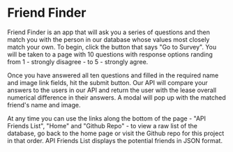 # Friend Finder

Friend Finder is an app that will ask you a series of questions and then match you with the person in our database whose values most closely match your own. To begin, click the button that says "Go to Survey". You will be taken to a page with 10 questions with response options randing from 1 - strongly disagree - to 5 - strongly agree. 

Once you have answered all ten questions and filled in the required name and image link fields, hit the submit button. Our API will compare your answers to the users in our API and return the user with the lease overall numerical difference in their answers. A modal will pop up with the matched friend's name and image. 

At any time you can use the links along the bottom of the page - "API Friends List", "Home" and "Github Repo" - to view a raw list of the database, go back to the home page or visit the Github repo for this project in that order. API Friends List displays the potential friends in JSON format.